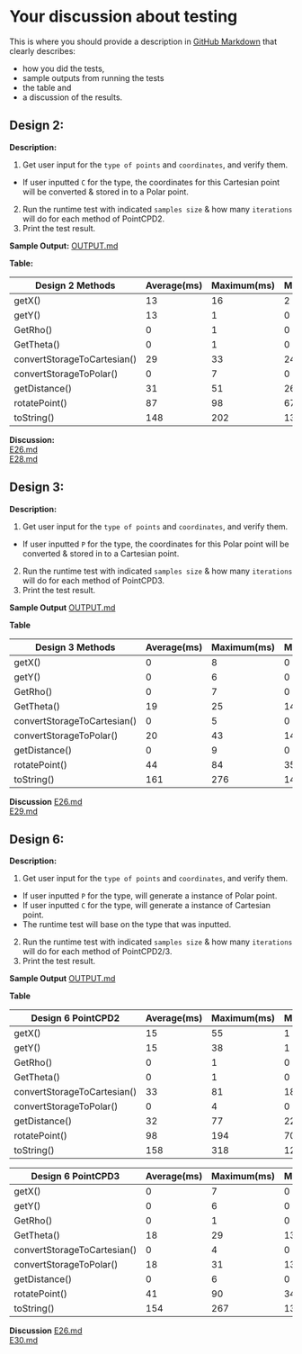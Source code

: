 
# Your discussion about testing

This is where you should provide a description in
[GitHub Markdown](https://guides.github.com/features/mastering-markdown/)
that clearly describes:

* how you did the tests,
* sample outputs from running the tests
* the table and
* a discussion of the results.

## Design 2:
**Description:**
1. Get user input for the `type of points` and `coordinates`, and verify them.
* If user inputted `C` for the type, the coordinates for this Cartesian point will be converted & stored in to a Polar point.
2. Run the runtime test with indicated `samples size` & how many `iterations` will do for each method of PointCPD2.
3. Print the test result.

**Sample Output:**
[OUTPUT.md](/pointcp/OUTPUT.md)

**Table:**

| Design 2 Methods | Average(ms) | Maximum(ms) | Minimum(ms) |
| --- | --- | --- | --- |
| getX() | 13 | 16 | 2 |
| getY() | 13 | 1 | 0 |
| GetRho() | 0 | 1 | 0 |
| GetTheta() | 0 | 1 | 0 |
| convertStorageToCartesian() | 29 | 33 | 24 |
| convertStorageToPolar() | 0 | 7 | 0 |
| getDistance() | 31 | 51 | 26 |
| rotatePoint() | 87 | 98 | 67 |
| toString() | 148 | 202 | 134 |

**Discussion:**  
[E26.md](/pointcp/E26.md)  
[E28.md](/pointcp/E28.md)

## Design 3:
**Description:**
1. Get user input for the `type of points` and `coordinates`, and verify them.
* If user inputted `P` for the type, the coordinates for this Polar point will be converted & stored in to a Cartesian point.
2. Run the runtime test with indicated `samples size` & how many `iterations` will do for each method of PointCPD3.
3. Print the test result.

**Sample Output**
[OUTPUT.md](/pointcp/OUTPUT.md)

**Table**

| Design 3 Methods | Average(ms) | Maximum(ms) | Minimum(ms) |
| --- | --- | --- | --- |
| getX() | 0 | 8 | 0 |
| getY() | 0 | 6 | 0 |
| GetRho() | 0 | 7 | 0 |
| GetTheta() | 19 | 25 | 14 |
| convertStorageToCartesian() | 0 | 5 | 0 |
| convertStorageToPolar() | 20 | 43 | 14 |
| getDistance() | 0 | 9 | 0 |
| rotatePoint() | 44 | 84 | 35 |
| toString() | 161 | 276 | 142 |

**Discussion**
[E26.md](/pointcp/E26.md)  
[E29.md](/pointcp/E29.md)

## Design 6:
**Description:**
1. Get user input for the `type of points` and `coordinates`, and verify them.
* If user inputted `P` for the type, will generate a instance of Polar point. 
* If user inputted `C` for the type, will generate a instance of Cartesian point. 
* The runtime test will base on the type that was inputted.
2. Run the runtime test with indicated `samples size` & how many `iterations` will do for each method of PointCPD2/3.
3. Print the test result.

**Sample Output**
[OUTPUT.md](/pointcp/OUTPUT.md)

**Table**

| Design 6 PointCPD2 | Average(ms) | Maximum(ms) | Minimum(ms) |
| --- | --- | --- | --- |
| getX() | 15 | 55 | 1 |
| getY() | 15 | 38 | 1 |
| GetRho() | 0 | 1 | 0 |
| GetTheta() | 0 | 1 | 0 |
| convertStorageToCartesian() | 33 | 81 | 18 |
| convertStorageToPolar() | 0 | 4 | 0 |
| getDistance() | 32 | 77 | 22 |
| rotatePoint() | 98 | 194 | 70 |
| toString() | 158 | 318 | 127 |

| Design 6 PointCPD3 | Average(ms) | Maximum(ms) | Minimum(ms) |
| --- | --- | --- | --- |
| getX() | 0 | 7 | 0 |
| getY() | 0 | 6 | 0 |
| GetRho() | 0 | 1 | 0 |
| GetTheta() | 18 | 29 | 13 |
| convertStorageToCartesian() | 0 | 4 | 0 |
| convertStorageToPolar() | 18 | 31 | 13 |
| getDistance() | 0 | 6 | 0 |
| rotatePoint() | 41 | 90 | 34 |
| toString() | 154 | 267 | 136 |

**Discussion**
[E26.md](/pointcp/E26.md)  
[E30.md](/pointcp/E30.md)


